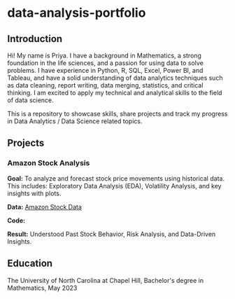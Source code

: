 # data-analysis-portfolio
## Introduction
Hi! My name is Priya. I have a background in Mathematics, a strong foundation in the life sciences, and a passion for using data to solve problems. I have experience in Python, R, SQL, Excel, Power BI, and Tableau, and have a solid understanding of data analytics techniques such as data cleaning, report writing, data merging, statistics, and critical thinking. I am excited to apply my technical and analytical skills to the field of data science.

This is a repository to showcase skills, share projects and track my progress in Data Analytics / Data Science related topics.

## Projects

### Amazon Stock Analysis

**Goal:** To analyze and forecast stock price movements using historical data. This includes: Exploratory Data Analysis (EDA), Volatility Analysis, and key insights with plots. 

**Data:** [Amazon Stock Data](https://github.com/priyagpatel/data-analysis-portfolio/blob/e583e568bdb32be442f27925fb5f715dc2dd7c96/AMZN.csv)

**Code:**

**Result:** Understood Past Stock Behavior, Risk Analysis, and Data-Driven Insights. 

## Education
The University of North Carolina at Chapel Hill, Bachelor's degree in Mathematics, May 2023

